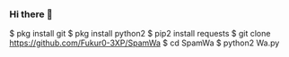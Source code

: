 ### Hi there 👋
$ pkg install git
$ pkg install python2
$ pip2 install requests
$ git clone https://github.com/Fukur0-3XP/SpamWa
$ cd SpamWa
$ python2 Wa.py
